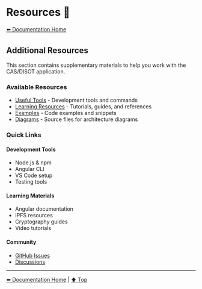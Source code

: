 # Resources 📎

[⬅️ Documentation Home](../)

## Additional Resources

This section contains supplementary materials to help you work with the CAS/DISOT application.

### Available Resources

- [Useful Tools](./tools.md) - Development tools and commands
- [Learning Resources](./learning-resources.md) - Tutorials, guides, and references
- [Examples](./examples/) - Code examples and snippets
- [Diagrams](./diagrams/) - Source files for architecture diagrams

### Quick Links

#### Development Tools
- Node.js & npm
- Angular CLI
- VS Code setup
- Testing tools

#### Learning Materials
- Angular documentation
- IPFS resources
- Cryptography guides
- Video tutorials

#### Community
- [GitHub Issues](https://github.com/o2alexanderfedin/angular-cas-disot/issues)
- [Discussions](https://github.com/o2alexanderfedin/angular-cas-disot/discussions)

---

[⬅️ Documentation Home](../) | [⬆️ Top](#resources)
